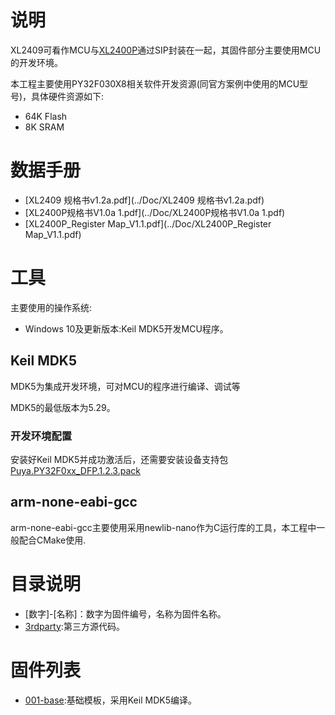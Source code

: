 # 说明

XL2409可看作MCU与[XL2400P](https://www.xinlinggo.com/pd.jsp?id=42)通过SIP封装在一起，其固件部分主要使用MCU的开发环境。

本工程主要使用PY32F030X8相关软件开发资源(同官方案例中使用的MCU型号)，具体硬件资源如下:

- 64K Flash
- 8K SRAM

# 数据手册

- [XL2409 规格书v1.2a.pdf](../Doc/XL2409 规格书v1.2a.pdf)
- [XL2400P规格书V1.0a 1.pdf](../Doc/XL2400P规格书V1.0a 1.pdf)
- [XL2400P_Register Map_V1.1.pdf](../Doc/XL2400P_Register Map_V1.1.pdf)

# 工具

主要使用的操作系统:

- Windows 10及更新版本:Keil MDK5开发MCU程序。

## Keil MDK5

MDK5为集成开发环境，可对MCU的程序进行编译、调试等

MDK5的最低版本为5.29。

### 开发环境配置

安装好Keil MDK5并成功激活后，还需要安装设备支持包[Puya.PY32F0xx_DFP.1.2.3.pack](3rdparty/PY32F0xx_Firmware_V1.4.7/Packs/MDK/Puya.PY32F0xx_DFP.1.2.3.pack)

## arm-none-eabi-gcc

arm-none-eabi-gcc主要使用采用newlib-nano作为C运行库的工具，本工程中一般配合CMake使用.

# 目录说明

- [数字]-[名称]：数字为固件编号，名称为固件名称。
- [3rdparty](3rdparty):第三方源代码。

# 固件列表

- [001-base](001-base):基础模板，采用Keil MDK5编译。